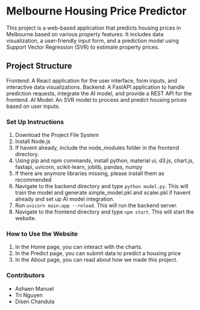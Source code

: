 # Melbourne Housing Price Predictor #

This project is a web-based application that predicts housing prices in Melbourne based on various property features. It includes data visualization, a user-friendly input form, and a prediction model using Support Vector Regression (SVR) to estimate property prices.

## Project Structure ##

Frontend: A React application for the user interface, form inputs, and interactive data visualizations.
Backend: A FastAPI application to handle prediction requests, integrate the AI model, and provide a REST API for the frontend.
AI Model: An SVR model to process and predict housing prices based on user inputs.

### Set Up Instructions ###

1. Download the Project File System
2. Install Node.js
3. If havent already, include the node_modules folder in the frontend directory.
3. Using pip and npm commands, install python, material ui, d3.js, chart.js, fastapi, uvicorn, scikit-learn, joblib, pandas, numpy
4. If there are anymore libraries missing, please install them as recommended
5. Navigate to the backend directory and type `python model.py`. This will train the model and generate simple_model.pkl and scaler.pkl if havent already and set up AI model integration.
6. Run `uvicorn main:app --reload`. This will run the backend server.
7. Navigate to the frontend directory and type `npm start`. This will start the website.

### How to Use the Website ###

1. In the Home page, you can interact with the charts.
2. In the Predict page, you can submit data to predict a housing price
3. In the About page, you can read about how we made this project.

### Contributors
- Ashaen Manuel
- Tri Nguyen
- Disen Chandula